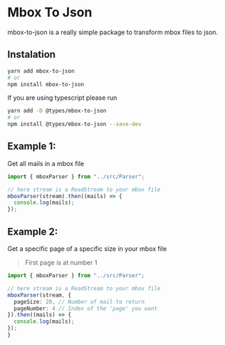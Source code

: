 # Mbox To Json

mbox-to-json is a really simple package to transform mbox files to json.

## Instalation

```sh
yarn add mbox-to-json
# or
npm install mbox-to-json
```

If you are using typescript please run

```sh
yarn add -D @types/mbox-to-json
# or
npm install @types/mbox-to-json --save-dev
```

## Example 1:

Get all mails in a mbox file

```typescript
import { mboxParser } from "../src/Parser";

// here stream is a ReadStream to your mbox file
mboxParser(stream).then((mails) => {
  console.log(mails);
});
```

## Example 2:

Get a specific page of a specific size in your mbox file

> First page is at number 1

```typescript
import { mboxParser } from "../src/Parser";

// here stream is a ReadStream to your mbox file
mboxParser(stream, {
  pageSize: 20, // Number of mail to return
  pageNumber: 4 // Index of the 'page' you want
}).then((mails) => {
  console.log(mails);
});
}
```

